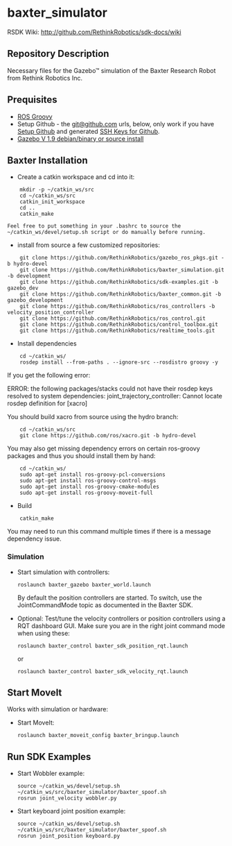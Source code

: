 baxter_simulator
=============
RSDK Wiki: http://github.com/RethinkRobotics/sdk-docs/wiki

## Repository Description
Necessary files for the Gazebo™ simulation of the Baxter Research Robot from Rethink Robotics Inc.


## Prequisites

 * [ROS Groovy](http://wiki.ros.org/groovy/Installation)
 * Setup Github - the git@github.com urls, below, only work if you have [Setup Github](https://help.github.com/articles/set-up-git) and generated [SSH Keys for Github](https://help.github.com/articles/generating-ssh-keys).
 * [Gazebo V 1.9 debian/binary or source install](http://gazebosim.org/wiki/1.9/install)



## Baxter Installation

* Create a catkin workspace and cd into it:

```
    mkdir -p ~/catkin_ws/src
    cd ~/catkin_ws/src
    catkin_init_workspace
    cd ..
    catkin_make

Feel free to put something in your .bashrc to source the ~/catkin_ws/devel/setup.sh script or do manually before running.

```

* install from source a few customized repositories:

```
    git clone https://github.com/RethinkRobotics/gazebo_ros_pkgs.git -b hydro-devel
    git clone https://github.com/RethinkRobotics/baxter_simulation.git -b development
    git clone https://github.com/RethinkRobotics/sdk-examples.git -b gazebo_dev
    git clone https://github.com/RethinkRobotics/baxter_common.git -b gazebo_development
    git clone https://github.com/RethinkRobotics/ros_controllers -b velocity_position_controller
    git clone https://github.com/RethinkRobotics/ros_control.git
    git clone https://github.com/RethinkRobotics/control_toolbox.git
    git clone https://github.com/RethinkRobotics/realtime_tools.git

```

* Install dependencies

```
    cd ~/catkin_ws/
    rosdep install --from-paths . --ignore-src --rosdistro groovy -y
```

If you get the following error:

ERROR: the following packages/stacks could not have their rosdep keys resolved
to system dependencies:
joint_trajectory_controller: Cannot locate rosdep definition for [xacro]

You should build xacro from source using the hydro branch:

```
    cd ~/catkin_ws/src
    git clone https://github.com/ros/xacro.git -b hydro-devel
```

You may also get missing dependency errors on certain ros-groovy packages and thus you should install them by hand:

```
    cd ~/catkin_ws/
    sudo apt-get install ros-groovy-pcl-conversions
    sudo apt-get install ros-groovy-control-msgs 
    sudo apt-get install ros-groovy-cmake-modules 
    sudo apt-get install ros-groovy-moveit-full
```

* Build

```
    catkin_make
```
You may need to run this command multiple times if there is a message dependency issue.

### Simulation 

 * Start simulation with controllers:
   ```
   roslaunch baxter_gazebo baxter_world.launch
   ```
   By default the position controllers are started. To switch, use the JointCommandMode topic as documented in the Baxter SDK.

 * Optional: Test/tune the velocity controllers or position controllers using a RQT dashboard GUI. Make sure you are in the right joint command mode when using these:

   ```
   roslaunch baxter_control baxter_sdk_position_rqt.launch
   ```
   or
   ```
   roslaunch baxter_control baxter_sdk_velocity_rqt.launch 
   ```

## Start MoveIt

Works with simulation or hardware:

 * Start MoveIt:

   ```
   roslaunch baxter_moveit_config baxter_bringup.launch
   ```

## Run SDK Examples

 * Start Wobbler example:

   ```
   source ~/catkin_ws/devel/setup.sh
   ~/catkin_ws/src/baxter_simulator/baxter_spoof.sh
   rosrun joint_velocity wobbler.py
   ```

 * Start keyboard joint position example:

   ```
   source ~/catkin_ws/devel/setup.sh
   ~/catkin_ws/src/baxter_simulator/baxter_spoof.sh
   rosrun joint_position keyboard.py

   ```



